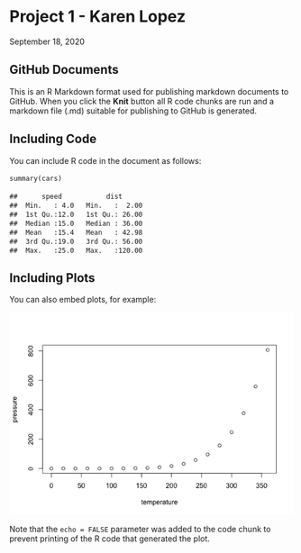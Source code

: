 Project 1 - Karen Lopez
================
September 18, 2020

GitHub Documents
----------------

This is an R Markdown format used for publishing markdown documents to
GitHub. When you click the **Knit** button all R code chunks are run and
a markdown file (.md) suitable for publishing to GitHub is generated.

Including Code
--------------

You can include R code in the document as follows:

    summary(cars)

    ##      speed           dist       
    ##  Min.   : 4.0   Min.   :  2.00  
    ##  1st Qu.:12.0   1st Qu.: 26.00  
    ##  Median :15.0   Median : 36.00  
    ##  Mean   :15.4   Mean   : 42.98  
    ##  3rd Qu.:19.0   3rd Qu.: 56.00  
    ##  Max.   :25.0   Max.   :120.00

Including Plots
---------------

You can also embed plots, for example:

![](Project1_kmlopez_18Sep20_files/figure-gfm/pressure-1.png)<!-- -->

Note that the `echo = FALSE` parameter was added to the code chunk to
prevent printing of the R code that generated the plot.
